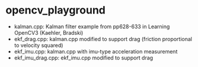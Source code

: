 # opencv_playground
* kalman.cpp: Kalman filter example from pp628-633 in Learning OpenCV3 (Kaehler, Bradski)
* ekf_drag.cpp: kalman.cpp modified to support drag (friction proportional to velocity squared)
* ekf_imu.cpp: kalman.cpp with imu-type acceleration measurement
* ekf_imu_drag.cpp: ekf_imu.cpp modified to support drag
